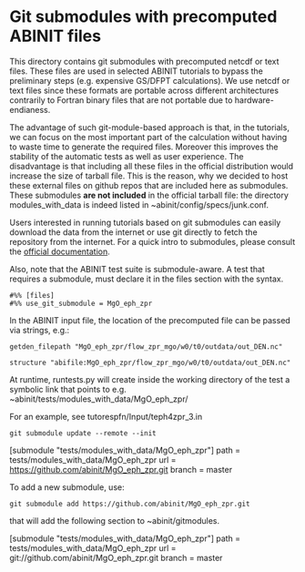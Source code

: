 
# Git submodules with precomputed ABINIT files

This directory contains git submodules with precomputed netcdf or text files.
These files are used in selected ABINIT tutorials to bypass the preliminary steps (e.g. expensive GS/DFPT calculations).
We use netcdf or text files since these formats are portable across different architectures 
contrarily to Fortran binary files that are not portable due to hardware-endianess.

The advantage of such git-module-based approach is that, in the tutorials, we can focus 
on the most important part of the calculation without having to waste time to generate the required files.
Moreover this improves the stability of the automatic tests as well as user experience.
The disadvantage is that including all these files in the official distribution would 
increase the size of tarball file.
This is the reason, why we decided to host these external files on github repos 
that are included here as submodules. 
These submodules **are not included** in the official tarball file:
the directory modules_with_data is indeed listed in ~abinit/config/specs/junk.conf.

Users interested in running tutorials based on git submodules can easily download the data from the internet
or use git directly to fetch the repository from the internet.
For a quick intro to submodules, please consult the [official documentation](https://git-scm.com/book/en/v2/Git-Tools-Submodules).

Also, note that the ABINIT test suite is submodule-aware.
A test that requires a submodule, must declare it in the files section with the syntax.

```
#%% [files]
#%% use_git_submodule = MgO_eph_zpr
```

In the ABINIT input file, the location of the precomputed file can be passed via strings, e.g.:

```
getden_filepath "MgO_eph_zpr/flow_zpr_mgo/w0/t0/outdata/out_DEN.nc"

structure "abifile:MgO_eph_zpr/flow_zpr_mgo/w0/t0/outdata/out_DEN.nc"
```

At runtime, runtests.py will create inside the working directory of the test a symbolic link 
that points to e.g. ~abinit/tests/modules_with_data/MgO_eph_zpr/

For an example, see tutorespfn/Input/teph4zpr_3.in

    git submodule update --remote --init

[submodule "tests/modules_with_data/MgO_eph_zpr"]
	path = tests/modules_with_data/MgO_eph_zpr
	url = https://github.com/abinit/MgO_eph_zpr.git
	branch = master

To add a new submodule, use:

    git submodule add https://github.com/abinit/MgO_eph_zpr.git

that will add the following section to ~abinit/gitmodules.

[submodule "tests/modules_with_data/MgO_eph_zpr"]
	path = tests/modules_with_data/MgO_eph_zpr
	url = git://github.com/abinit/MgO_eph_zpr.git
	branch = master
